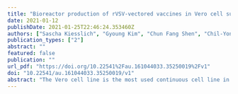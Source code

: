 ```yaml
---
title: "Bioreactor production of rVSV-vectored vaccines in Vero cell suspension cultures"
date: 2021-01-12
publishDate: 2021-01-25T22:46:24.353460Z
authors: ["Sascha Kiesslich", "Gyoung Kim", "Chun Fang Shen", "Chil-Yong Kang", "Amine Kamen"]
publication_types: ["2"]
abstract: ""
featured: false
publication: ""
url_pdf: "https://doi.org/10.22541%2Fau.161044033.35250019%2Fv1"
doi: "10.22541/au.161044033.35250019/v1"
abstract: "The Vero cell line is the most used continuous cell line in viral vaccine manufacturing. This adherent cell culture platform requires the use of surfaces to support cell growth, typically roller bottles or microcarriers. We have recently compared the production of rVSV-ZEBOV on Vero cells between microcarrier and fixed-bed bioreactors. However, suspension cultures are considered superior with regards to process scalability. Therefore, we further explore the Vero suspension system for rVSVvectored vaccine production.  Previously, this suspension cell line was only able to be cultivated in a proprietary medium. Here, we expand the adaptation and bioreactor cultivation to a serum-free commercial medium. Following small scale optimization and screening studies, we demonstrate bioreactor productions of highly relevant vaccines and vaccine candidates against Ebola virus disease, HIV and COVID-19 in the Vero suspension system. rVSV-ZEBOV, rVSV-HIV and rVSVInd-msp-SF-Gtc can replicate to high titers in the bioreactor, reaching 3.87 × 107 TCID50/mL, 2.12 × 107 TCID50/mL and 3.59 × 109 TCID50/mL, respectively. Further, we compare cell specific productivities, and the quality of the produced viruses by determining the ratio of total viral particles to infectious viral particles"
---
```


